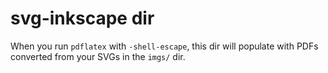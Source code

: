 # svg-inkscape dir

When you run `pdflatex` with `-shell-escape`, this dir will populate with PDFs converted from your SVGs in the `imgs/` dir.